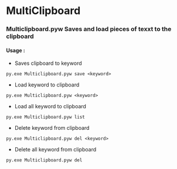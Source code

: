 # MultiClipboard

### Multiclipboard.pyw Saves and load pieces of texxt to the clipboard
#### Usage :   
- Saves clipboard to keyword
```
py.exe Multiclipboard.pyw save <keyword>
``` 
- Load keyword to clipboard
```
py.exe Multiclipboard.pyw <keyword>
```
- Load all keyword to clipboard
```
py.exe Multiclipboard.pyw list
```
- Delete keyword from clipboard
```
py.exe Multiclipboard.pyw del <keyword>
```
- Delete all keyword from clipboard
```
py.exe Multiclipboard.pyw del
```
